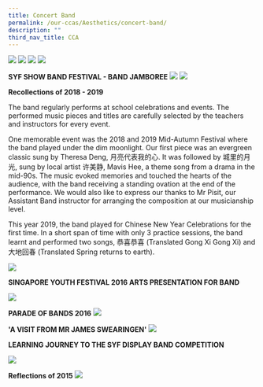 ```yaml
---
title: Concert Band
permalink: /our-ccas/Aesthetics/concert-band/
description: ""
third_nav_title: CCA
---
```



![](/images/Band%2001.jpg)
![](/images/Band%2002.jpg)
![](/images/Band%2003.jpg)
![](/images/Band%2004.jpg)

**SYF SHOW BAND FESTIVAL - BAND JAMBOREE**
![](/images/Band%20Jamboree%2001.jpg)
![](/images/Band%20Jamboree%2002.jpg)

**Recollections of 2018 - 2019**

The band regularly performs at school celebrations and events. The performed music pieces and titles are carefully selected by the teachers and instructors for every event.

One memorable event was the 2018 and 2019 Mid-Autumn Festival where the band played under the dim moonlight. Our first piece was an evergreen classic sung by Theresa Deng, 月亮代表我的心. It was followed by 城里的月光, sung by local artist 许美静, Mavis Hee, a theme song from a drama in the mid-90s. The music evoked memories and touched the hearts of the audience, with the band receiving a standing ovation at the end of the performance. We would also like to express our thanks to Mr Pisit, our Assistant Band instructor for arranging the composition at our musicianship level.

This year 2019, the band played for Chinese New Year Celebrations for the first time. In a short span of time with only 3 practice sessions, the band learnt and performed two songs, 恭喜恭喜 (Translated Gong Xi Gong Xi) and 大地回春 (Translated Spring returns to earth).

![](/images/mid%20Autumn%201%20edited.jpg)

**SINGAPORE YOUTH FESTIVAL 2016 ARTS PRESENTATION FOR BAND**

![](/images/17%20May%2016_SYF.png)

**PARADE OF BANDS 2016**
![](/images/Parade%20of%20Bands%202016_amended%20040417.png)

**'A VISIT FROM MR JAMES SWEARINGEN'**
![](/images/A%20Visit%20from%20Mr%20James%20Swearingen_31%20Mar%2016-1.png)

**LEARNING JOURNEY TO THE SYF DISPLAY BAND COMPETITION**

![](/images/17%20May%2016_Learning%20Journey%20to%20the%20SYF%20Display%20Band%20Competition.png)

**Reflections of 2015**
![](/images/9Feb16_CCA%20Band_Reflections%20of%202015_amended.png)